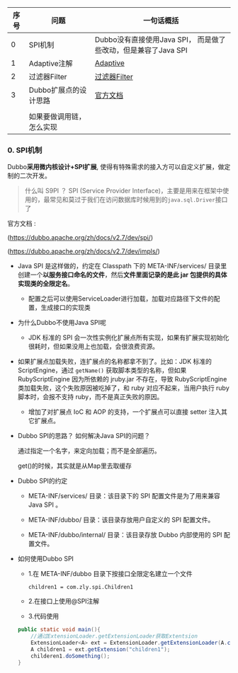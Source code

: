 | 序号 | 问题                     | 一句话概括                                                   |
| ---- | ------------------------ | ------------------------------------------------------------ |
| 0    | SPI机制                  | Dubbo没有直接使用Java SPI， 而是做了些改动，但是兼容了Java SPI |
| 1    | Adaptive注解             | [Adaptive](./Adaptive.md)                                    |
| 2    | 过滤器Filter             | [过滤器Filter](./过滤器Filter.md)                            |
| 3    | Dubbo扩展点的设计思路    | [官方文档](https://dubbo.apache.org/zh/docs/v2.7/dev/principals/extension/) |
|      |                          |                                                              |
|      | 如果要做调用链，怎么实现 |                                                              |



### 0. SPI机制

Dubbo**采用微内核设计+SPI扩展**, 使得有特殊需求的接入方可以自定义扩展，做定制的二次开发。

> 什么叫 S9PI ？ SPI (Service Provider Interface)，主要是用来在框架中使用的，最常见和莫过于我们在访问数据库时候用到的`java.sql.Driver`接口了

官方文档 : 

(https://dubbo.apache.org/zh/docs/v2.7/dev/spi/) 

(https://dubbo.apache.org/zh/docs/v2.7/dev/impls/)

- Java SPI 是这样做的，约定在 Classpath 下的 META-INF/services/ 目录里创建一个**以服务接口命名的文件**，然后**文件里面记录的是此 jar 包提供的具体实现类的全限定名**。
  - 配置之后可以使用ServiceLoader进行加载，加载对应路径下文件的配置，生成接口的实现类

- 为什么Dubbo不使用Java SPI呢

  - JDK 标准的 SPI 会一次性实例化扩展点所有实现，如果有扩展实现初始化很耗时，但如果没用上也加载，会很浪费资源。
- 如果扩展点加载失败，连扩展点的名称都拿不到了。比如：JDK 标准的 ScriptEngine，通过 `getName()` 获取脚本类型的名称，但如果 RubyScriptEngine 因为所依赖的 jruby.jar 不存在，导致 RubyScriptEngine 类加载失败，这个失败原因被吃掉了，和 ruby 对应不起来，当用户执行 ruby 脚本时，会报不支持 ruby，而不是真正失败的原因。
  - 增加了对扩展点 IoC 和 AOP 的支持，一个扩展点可以直接 setter 注入其它扩展点。

- Dubbo SPI的思路？ 如何解决Java SPI的问题？

  通过指定一个名字，来定向加载；而不是全部遍历。 

  get()的时候，其实就是从Map里去取缓存

- Dubbo SPI的约定

  - META-INF/services/ 目录：该目录下的 SPI 配置文件是为了用来兼容 Java SPI 。

  - META-INF/dubbo/ 目录：该目录存放用户自定义的 SPI 配置文件。

  - META-INF/dubbo/internal/ 目录：该目录存放 Dubbo 内部使用的 SPI 配置文件。

    

- 如何使用Dubbo SPI

  - 1.在  META-INF/dubbo 目录下按接口全限定名建立一个文件

    ```properties
    children1 = com.zly.spi.Children1
    ```

    

  - 2.在接口上使用@SPI注解

  - 3.代码使用

  ```java
  public static void main(){
      //通过ExtensionLoader.getExtensionLoader获取Extentsion
      ExtensionLoader<A> ext = ExtensionLoader.getExtensionLoader(A.class);
      A children1 = ext.getExtension("children1");
      childeren1.doSomething();
  }
  ```

  





